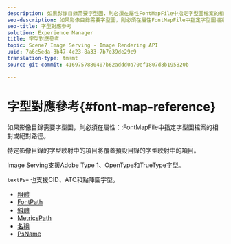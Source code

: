 ```yaml
---
description: 如果影像目錄需要字型圖，則必須在屬性FontMapFile中指定字型圖檔案的相對或絕對路徑。
seo-description: 如果影像目錄需要字型圖，則必須在屬性FontMapFile中指定字型圖檔案的相對或絕對路徑。
seo-title: 字型對應參考
solution: Experience Manager
title: 字型對應參考
topic: Scene7 Image Serving - Image Rendering API
uuid: 7a6c5eda-3b47-4c23-8a33-7b7e39de29c9
translation-type: tm+mt
source-git-commit: 4169757880407b62addd0a70ef1807d8b195820b

---
```



# 字型對應參考{#font-map-reference}

如果影像目錄需要字型圖，則必須在屬性：:FontMapFile中指定字型圖檔案的相對或絕對路徑。

特定影像目錄的字型映射中的項目將覆蓋預設目錄的字型映射中的項目。

Image Serving支援Adobe Type 1、OpenType和TrueType字型。

`textPs=` 也支援CID、ATC和點陣圖字型。

* [粗體](r-bold-font.md)
* [FontPath](r-fontpath-font.md)
* [斜體](r-italic-font.md)
* [MetricsPath](r-metricspath-font.md)
* [名稱](r-name-font.md)
* [PsName](r-psname-font.md)
